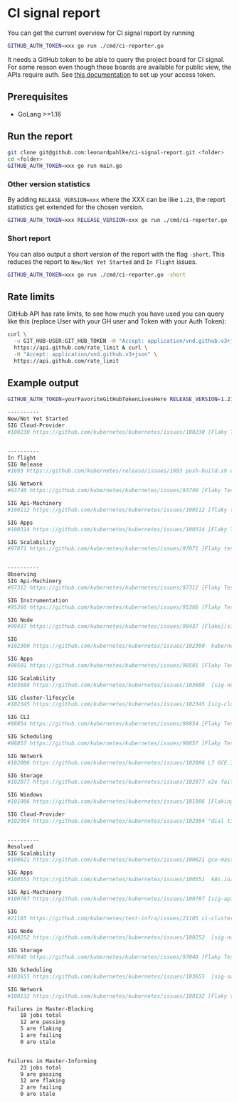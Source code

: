 # CI signal report

You can get the current overview for CI signal report by running

```bash
GITHUB_AUTH_TOKEN=xxx go run ./cmd/ci-reporter.go
```

It needs a GitHub token to be able to query the project board for CI signal. For some reason even though those boards are available for public view, the APIs require auth. See [this documentation](https://help.github.com/en/articles/creating-a-personal-access-token-for-the-command-line) to set up your access token.

## Prerequisites

- GoLang >=1.16

## Run the report

```bash
git clone git@github.com:leonardpahlke/ci-signal-report.git <folder>
cd <folder>
GITHUB_AUTH_TOKEN=xxx go run main.go
```

### Other version statistics

By adding `RELEASE_VERSION=xxx` where the XXX can be like `1.23`, the report statistics get extended for the chosen version.

```bash
GITHUB_AUTH_TOKEN=xxx RELEASE_VERSION=xxx go run ./cmd/ci-reporter.go
```

### Short report

You can also output a short version of the report with the flag `-short`. This reduces the report to `New/Not Yet Started` and `In Flight` issues.

```bash
GITHUB_AUTH_TOKEN=xxx go run ./cmd/ci-reporter.go -short
```

## Rate limits

GitHub API has rate limits, to see how much you have used you can query like this (replace User with your GH user and Token with your Auth Token):

```bash
curl \
  -u GIT_HUB-USER:GIT_HUB_TOKEN -H "Accept: application/vnd.github.v3+json" \
  https://api.github.com/rate_limit & curl \
  -H "Accept: application/vnd.github.v3+json" \
  https://api.github.com/rate_limit
```

## Example output

```bash
GITHUB_AUTH_TOKEN=yourFavoriteGitHubTokenLivesHere RELEASE_VERSION=1.21 go run ./cmd/ci-reporter.go -short

----------
New/Not Yet Started
SIG Cloud-Provider
#100230 https://github.com/kubernetes/kubernetes/issues/100230 [Flaky Test] [sig-cloud-provider-gcp] Nodes [Disruptive] Resize [Slow] should be able to delete nodes


----------
In flight
SIG Release
#1693 https://github.com/kubernetes/release/issues/1693 push-build.sh container image pushes should precede staging GCS artifacts and writing version markers

SIG Network
#93740 https://github.com/kubernetes/kubernetes/issues/93740 [Flaky Test][sig-network] Loadbalancing: L7 GCE [Slow] [Feature:Ingress] should conform to Ingress spec

SIG Api-Machinery
#100112 https://github.com/kubernetes/kubernetes/issues/100112 [flaky test] k8s.io/kubernetes/pkg/registry/core/endpoint/storage.TestWatch

SIG Apps
#100314 https://github.com/kubernetes/kubernetes/issues/100314 [Flaky Test] Kubernetes e2e suite: [sig-apps] Deployment iterative rollouts should eventually progress

SIG Scalability
#97071 https://github.com/kubernetes/kubernetes/issues/97071 [Flaky test] [sig-storage] In-tree Volumes [Driver: gcepd] [Testpattern: Pre-provisioned PV (xfs)][Slow] volumes should store data


----------
Observing
SIG Api-Machinery
#97312 https://github.com/kubernetes/kubernetes/issues/97312 [Flaky Test] go_test: //staging/src/k8s.io/apiserver/pkg/server/go_default_test:run_2_of_2

SIG Instrumentation
#95366 https://github.com/kubernetes/kubernetes/issues/95366 [Flaky Test] [sig-instrumentation] MetricsGrabber should grab all metrics from a Scheduler

SIG Node
#99437 https://github.com/kubernetes/kubernetes/issues/99437 [Flake][sig-node] Pods should run through the lifecycle of Pods and PodStatus

SIG
#102300 https://github.com/kubernetes/kubernetes/issues/102300  kubernetes.up e2e-up.sh

SIG Apps
#98501 https://github.com/kubernetes/kubernetes/issues/98501 [Flaky Test] [sig-apps] CronJob should delete failed finished jobs with limit of one job

SIG Scalability
#103688 https://github.com/kubernetes/kubernetes/issues/103688  [sig-node] ci-kubernetes-e2e-gce-scale-correctness

SIG cluster-lifecycle
#102345 https://github.com/kubernetes/kubernetes/issues/102345 [sig-cluster-lifecycle] ci-kubernetes-e2e-kubeadm-kinder-latest-on-1-21

SIG CLI
#98854 https://github.com/kubernetes/kubernetes/issues/98854 [Flaky Test] [[sig-cli] Kubectl client Simple pod should return command exit codes

SIG Scheduling
#98857 https://github.com/kubernetes/kubernetes/issues/98857 [Flaky Test]  [sig-scheduling] SchedulerPredicates [Serial] validates resource limits of pods that are allowed to run [Conformance]

SIG Network
#102006 https://github.com/kubernetes/kubernetes/issues/102006 L7 GCE Ingress failing tests

SIG Storage
#102077 https://github.com/kubernetes/kubernetes/issues/102077 e2e failures: all pdcsi tests

SIG Windows
#101906 https://github.com/kubernetes/kubernetes/issues/101906 [Flaking Test] [sig-node] ConfigMap should be consumable via the environment

SIG Cloud-Provider
#102904 https://github.com/kubernetes/kubernetes/issues/102904 "dial timeout" flakes in e2e tests with konnectivity proxy enabled


----------
Resolved
SIG Scalability
#100621 https://github.com/kubernetes/kubernetes/issues/100621 gce-master-scale-performance is failing

SIG Apps
#100551 https://github.com/kubernetes/kubernetes/issues/100551  k8s.io/kubernetes/test/integration/job.TestMain (ci-kubernetes-integration-master)

SIG Api-Machinery
#100787 https://github.com/kubernetes/kubernetes/issues/100787 [sig-api-machinery] AdmissionWebhook - should mutate custom resource with pruning [Conformance]

SIG
#21185 https://github.com/kubernetes/test-infra/issues/21185 ci-cluster-api-provider-gcp-make-conformance-v1alpha3-k8s-ci-artifacts failing to get kubeconfig

SIG Node
#100252 https://github.com/kubernetes/kubernetes/issues/100252  [sig-node] Container Runtime blackbox test when running a container with a new image should be able to pull from private registry with secret [NodeConformance] (ci-kubernetes-e2e-windows-gce-20h2)

SIG Storage
#97040 https://github.com/kubernetes/kubernetes/issues/97040 [Flaky Test] k8s.io/kubernetes/test/integration/storageversion.TestStorageVersionBootstrap 

SIG Scheduling
#103655 https://github.com/kubernetes/kubernetes/issues/103655  [sig-scheduling] Pod should avoid nodes that have avoidPod annotation (ci-kubernetes-e2e-gci-gce-serial)

SIG Network
#100132 https://github.com/kubernetes/kubernetes/issues/100132 [Flaky test] [sig-network] Services should be able to update service

Failures in Master-Blocking
	18 jobs total
	12 are passing
	5 are flaking
	1 are failing
	0 are stale


Failures in Master-Informing
	23 jobs total
	9 are passing
	12 are flaking
	2 are failing
	0 are stale


```
